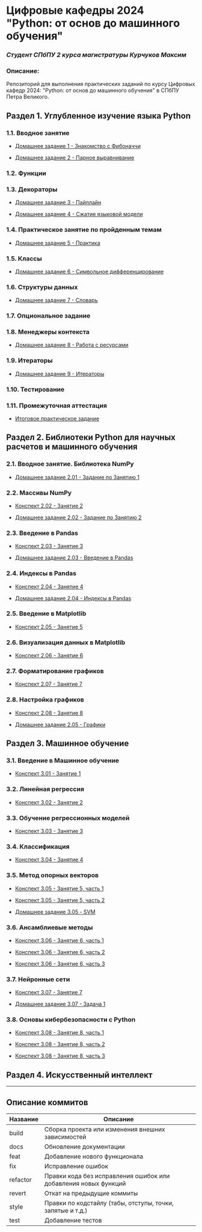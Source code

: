 # Цифровые кафедры 2024<br>"Python: от основ до машинного обучения"
### *Студент СПбПУ 2 курса магистратуры Курчуков Максим*

### Описание:

Репозиторий для выполнения практических заданий по курсу Цифровых кафедр 2024: "Python: от основ до машинного обучения" в СПбПУ Петра Великого.

## Раздел 1. Углубленное изучение языка Python

### 1.1. Вводное занятие
- [Домашнее задание 1 - Знакомство с Фибоначчи](homework_1/Домашнее%20задание%201.ipynb "Ноутбук с Домашним заданием № 1")

- [Домашнее задание 2 - Парное выравнивание](homework_2/Домашнее%20задание%202.ipynb "Ноутбук с Домашним заданием № 2")

### 1.2. Функции

### 1.3. Декораторы
- [Домашнее задание 3 - Пайплайн](homework_3/Домашнее%20задание%203.ipynb "Ноутбук с Домашним заданием № 3")

- [Домашнее задание 4 - Сжатие языковой модели](homework_4/Домашнее%20задание%204.ipynb "Ноутбук с Домашним заданием № 4")

### 1.4. Практическое занятие по пройденным темам
- [Домашнее задание 5 - Практика](homework_5/6.%20Practice.ipynb "Ноутбук с Домашним заданием № 5")

### 1.5. Классы
- [Домашнее задание 6 - Символьное дифференцирование](homework_6/Символьное%20дифференцирование.ipynb "Ноутбук с Домашним заданием № 6")

### 1.6. Структуры данных
- [Домашнее задание 7 - Словарь](homework_7/Словарь.ipynb "Ноутбук с Домашним заданием № 7")

### 1.7. Опциональное задание

### 1.8. Менеджеры контекста
- [Домашнее задание 8 - Работа с ресурсами](homework_8/Работа%20с%20ресурсами.ipynb "Ноутбук с Домашним заданием № 8")

### 1.9. Итераторы
- [Домашнее задание 9 - Итераторы](homework_9/Итераторы.ipynb "Ноутбук с Домашним заданием № 9")

### 1.10. Тестирование

### 1.11. Промежуточная аттестация
- [Итоговое практическое задание](final_1/Итоговая%20работа.ipynb "Ноутбук с итоговым практическим заданием")

## Раздел 2. Библиотеки Python для научных расчетов и машинного обучения

### 2.1. Вводное занятие. Библиотека NumPy
- [Домашнее задание 2.01 - Задание по Занятию 1](lesson_2.01/lesson-2.01.py "Ноутбук с Домашним заданием № 2.01")

### 2.2. Массивы NumPy
- [Конспект 2.02 - Занятие 2](lesson_2.02/lesson-2.02.py "Ноутбук с конспектом Занятия № 2")

- [Домашнее задание 2.02 - Задание по Занятию 2](lesson_2.02/homework-2.02.py "Ноутбук с Домашним заданием № 2.02")

### 2.3. Введение в Pandas
- [Конспект 2.03 - Занятие 3](lesson_2.03/lesson-2.03.py "Файл с конспектом Занятия № 3")

- [Домашнее задание 2.03 - Введение в Pandas](lesson_2.03/homework-2.03.py "Файл с Домашним заданием № 2.03")

### 2.4. Индексы в Pandas
- [Конспект 2.04 - Занятие 4](lesson_2.04/lesson-2.04.py "Файл с конспектом Занятия № 4")

- [Домашнее задание 2.04 - Индексы в Pandas](lesson_2.04/homework-2.04.py "Файл с Домашним заданием № 2.04")

### 2.5. Введение в Matplotlib
- [Конспект 2.05 - Занятие 5](lesson_2.05/lesson-2.05.py "Файл с конспектом Занятия № 5")

### 2.6. Визуализация данных в Matplotlib
- [Конспект 2.06 - Занятие 6](lesson_2.06/lesson-2.06.py "Файл с конспектом Занятия № 6")

### 2.7. Форматирование графиков
- [Конспект 2.07 - Занятие 7](lesson_2.07/lesson-2.07.py "Файл с конспектом Занятия № 7")

### 2.8. Настройка графиков
- [Конспект 2.08 - Занятие 8](lesson_2.08/lesson-2.08.py "Файл с конспектом Занятия № 8")

- [Домашнее задание 2.05 - Графики](lesson_2.08/homework-2.05.py "Файл с Домашним заданием № 2.05")

## Раздел 3. Машинное обучение

### 3.1. Введение в Машинное обучение
- [Конспект 3.01 - Занятие 1](lesson_3.01/lesson-3.01.py "Файл с конспектом Занятия № 1")

### 3.2. Линейная регрессия
- [Конспект 3.02 - Занятие 2](lesson_3.02/lesson-3.02.py "Файл с конспектом Занятия № 2")

### 3.3. Обучение регрессионных моделей
- [Конспект 3.03 - Занятие 3](lesson_3.03/lesson-3.03.py "Файл с конспектом Занятия № 3")

### 3.4. Классификация
- [Конспект 3.04 - Занятие 4](lesson_3.04/lesson-3.04.py "Файл с конспектом Занятия № 4")

### 3.5. Метод опорных векторов
- [Конспект 3.05 - Занятие 5, часть 1](lesson_3.05/lesson-3.05.1.py "Файл с конспектом Занятия № 5, часть 1")

- [Конспект 3.05 - Занятие 5, часть 2](lesson_3.05/lesson-3.05.2.py "Файл с конспектом Занятия № 5, часть 2")

- [Домашнее задание 3.05 - SVM](lesson_3.05/homework-3.05.py "Файл с Домашним заданием № 3.05")

### 3.6. Ансамблиевые методы
- [Конспект 3.06 - Занятие 6, часть 1](lesson_3.06/lesson-3.06.1.py "Файл с конспектом Занятия № 6, часть 1")

- [Конспект 3.06 - Занятие 6, часть 2](lesson_3.06/lesson-3.06.2.py "Файл с конспектом Занятия № 6, часть 2")

- [Конспект 3.06 - Занятие 6, часть 3](lesson_3.06/lesson-3.06.3.py "Файл с конспектом Занятия № 6, часть 3")

### 3.7. Нейронные сети
- [Конспект 3.07 - Занятие 7](lesson_3.07/lesson-3.07.py "Файл с конспектом Занятия № 7")

- [Домашнее задание 3.07 - Задача 1](lesson_3.07/homework-3.07.py "Файл с Домашним заданием № 3.07")


### 3.8. Основы кибербезопасности с Python
- [Конспект 3.08 - Занятие 8, часть 1](lesson_3.08/lesson-3.08.1.py "Файл с конспектом Занятия № 8, часть 1")

- [Конспект 3.08 - Занятие 8, часть 2](lesson_3.08/lesson-3.08.2.py "Файл с конспектом Занятия № 8, часть 2")

- [Конспект 3.08 - Занятие 8, часть 3](lesson_3.08/lesson-3.08.3.py "Файл с конспектом Занятия № 8, часть 3")

## Раздел 4. Искусственный интеллект

--------------------
## Описание коммитов

| Название | Описание                                                        |
|----------|-----------------------------------------------------------------|
| build	   | Сборка проекта или изменения внешних зависимостей               |
| docs	   | Обновление документации                                         |
| feat	   | Добавление нового функционала                                   |
| fix	   | Исправление ошибок                                              |
| refactor | Правки кода без исправления ошибок или добавления новых функций |
| revert   | Откат на предыдущие коммиты                                     |
| style	   | Правки по кодстайлу (табы, отступы, точки, запятые и т.д.)      |
| test	   | Добавление тестов                                               |
